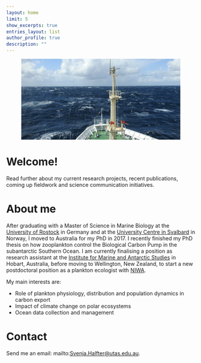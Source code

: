 ```yaml
---
layout: home
limit: 5
show_excerpts: true
entries_layout: list
author_profile: true
description: ""
---
```

<figure>
  <img src="/assets/images/Umitaka_title.jpg" alt="">
</figure>

# Welcome!

Read further about my current research projects, recent publications, coming up fieldwork and science communication initiatives. 

# About me

After graduating with a Master of Science in Marine Biology at the [University of Rostock](https://www.uni-rostock.de/en/) in Germany and at the [University Centre in Svalbard](unis.no) in Norway, I moved to Australia for my PhD in 2017. I recently finished my PhD thesis on how zooplankton control the Biological Carbon Pump in the subantarctic Southern Ocean. I am currently finalising a position as research assistant at the [Institute for Marine and Antarctic Studies](https://www.imas.utas.edu.au/) in Hobart, Australia, before moving to Wellington, New Zealand, to start a new postdoctoral position as a plankton ecologist with [NIWA](https://niwa.co.nz/).  

My main interests are:
- Role of plankton physiology, distribution and population dynamics in carbon export
- Impact of climate change on polar ecosystems
- Ocean data collection and management

# Contact

Send me an email: mailto:Svenja.Halfter@utas.edu.au. 

